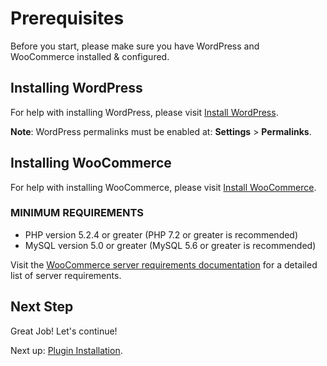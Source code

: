 # Prerequisites

Before you start, please make sure you have WordPress and WooCommerce installed & configured.

## Installing WordPress

For help with installing WordPress, please visit [Install WordPress](https://wordpress.org/support/article/how-to-install-wordpress/).

**Note**: WordPress permalinks must be enabled at: **Settings** > **Permalinks**.

## Installing WooCommerce

For help with installing WooCommerce, please visit [Install WooCommerce](https://docs/woocommerce.om/document/installing-uninstalling-woocommerce/).

### MINIMUM REQUIREMENTS

-   PHP version 5.2.4 or greater (PHP 7.2 or greater is recommended)
-   MySQL version 5.0 or greater (MySQL 5.6 or greater is recommended)

Visit the [WooCommerce server requirements documentation](https://docs.woocommerce.com/document/server-requirements/) for a detailed list of server requirements.

## Next Step

Great Job! Let's continue!

Next up: [Plugin Installation](./#installation).
